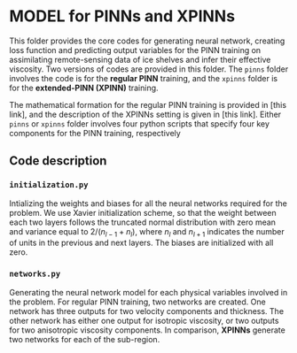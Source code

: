 # MODEL for PINNs and XPINNs

This folder provides the core codes for generating neural network, creating
loss function and predicting output variables for the PINN training on assimilating 
remote-sensing data of ice shelves and infer their effective viscosity. Two versions
of codes are provided in this folder. The `pinns` folder involves the code is for 
the **regular PINN** training, and the `xpinns` folder is for the **extended-PINN
(XPINN)** training. 

The mathematical formation for the regular PINN training is provided in [this link], 
and the description of the XPINNs setting is given in [this link]. Either `pinns` 
or `xpinns` folder involves four python scripts that specify four key components
for the PINN training, respectively

## Code description
### `initialization.py`

Intializing the weights and biases for all the neural networks required for the problem.
We use Xavier initialization scheme, so that the weight between each two layers follows 
the truncated normal distribution with zero mean and variance equal to $2/(n_{l-1}+n_{l})$,
where $n_{l}$ and $n_{l+1}$ indicates the number of units in the previous and next layers.
The biases are initialized with all zero.


### `networks.py`

Generating the neural network model for each physical variables involved in the problem.
For regular PINN training, two networks are created. One network has three outputs for two 
velocity components and thickness. The other network has either one output for isotropic
viscosity, or two outputs for two anisotropic viscosity components. In comparison, **XPINNs**
generate two networks for each of the sub-region.

